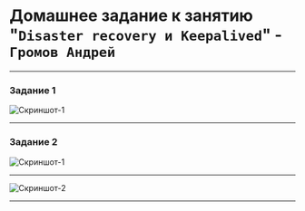 # Домашнее задание к занятию "`Disaster recovery и Keepalived`" - `Громов Андрей`

---

### Задание 1

![Скриншот-1](https://github.com/GromDrn/)

---

### Задание 2 


![Скриншот-1](https://github.com/GromDrn/)

---

![Скриншот-2](https://github.com/GromDrn/)

---






